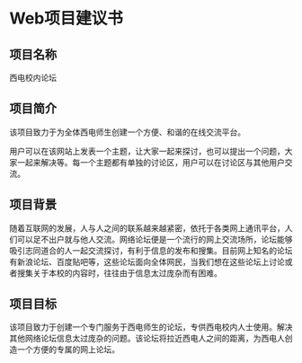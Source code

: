 # Web项目建议书
## 项目名称
西电校内论坛
## 项目简介
该项目致力于为全体西电师生创建一个方便、和谐的在线交流平台。

用户可以在该网站上发表一个主题，让大家一起来探讨，也可以提出一个问题，大家一起来解决等。每一个主题都有单独的讨论区，用户可以在讨论区与其他用户交流。
## 项目背景
随着互联网的发展，人与人之间的联系越来越紧密，依托于各类网上通讯平台，人们可以足不出户就与他人交流。网络论坛便是一个流行的网上交流场所，论坛能够吸引志同道合的人一起交流探讨，有利于信息的发布和搜集。目前网上知名的论坛有新浪论坛、百度贴吧等，这些论坛面向全体网民，当我们想在这些论坛上讨论或者搜集关于本校的内容时，往往由于信息太过庞杂而有困难。
## 项目目标
该项目致力于创建一个专门服务于西电师生的论坛，专供西电校内人士使用。解决其他网络论坛信息太过庞杂的问题。该论坛将拉近西电人之间的距离，为西电人创造一个方便的专属的网上论坛。